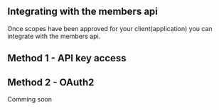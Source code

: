 

## Integrating with the members api
Once scopes have been approved for your client(application) you can integrate with the members api.

## Method 1 - API key access

## Method 2 - OAuth2
Comming soon

